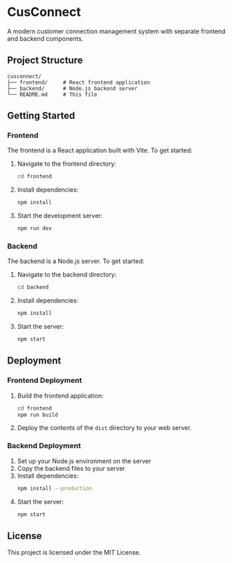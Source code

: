 # CusConnect

A modern customer connection management system with separate frontend and backend components.

## Project Structure

```
cusconnect/
├── frontend/     # React frontend application
├── backend/      # Node.js backend server
└── README.md     # This file
```

## Getting Started

### Frontend
The frontend is a React application built with Vite. To get started:

1. Navigate to the frontend directory:
   ```bash
   cd frontend
   ```
2. Install dependencies:
   ```bash
   npm install
   ```
3. Start the development server:
   ```bash
   npm run dev
   ```

### Backend
The backend is a Node.js server. To get started:

1. Navigate to the backend directory:
   ```bash
   cd backend
   ```
2. Install dependencies:
   ```bash
   npm install
   ```
3. Start the server:
   ```bash
   npm start
   ```

## Deployment

### Frontend Deployment
1. Build the frontend application:
   ```bash
   cd frontend
   npm run build
   ```
2. Deploy the contents of the `dist` directory to your web server.

### Backend Deployment
1. Set up your Node.js environment on the server
2. Copy the backend files to your server
3. Install dependencies:
   ```bash
   npm install --production
   ```
4. Start the server:
   ```bash
   npm start
   ```

## License

This project is licensed under the MIT License. 